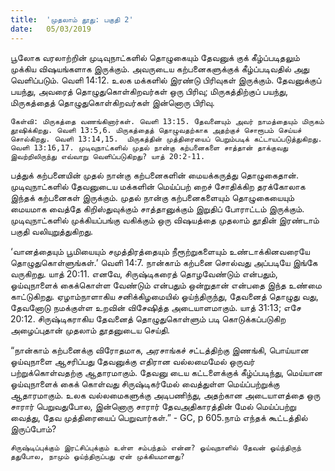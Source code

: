 ```yaml
---
title:  'முதலாம் தூது: பகுதி 2'
date:   05/03/2019
---
```


பூலோக வரலாற்றின் முடிவுநாட்களில் தொழுகையும் தேவனுக் குக் கீழ்ப்படிதலும் முக்கிய விஷயங்களாக இருக்கும். அவருடைய கற்பனைகளுக்குக் கீழ்ப்படிவதில் அது வெளிப்படும். வெளி 14:12.  உலக மக்களில் இரண்டு பிரிவுகள் இருக்கும். தேவனுக்குப் பயந்து, அவரைத் தொழுதுகொள்கிறவர்கள் ஒரு பிரிவு; மிருகத்திற்குப் பயந்து, மிருகத்தைத் தொழுதுகொள்கிறவர்கள் இன்னொரு பிரிவு.

`கேள்வி: மிருகத்தை வணங்கினார்கள். வெளி 13:15. தேவனையும் அவர் நாமத்தையும் மிருகம் தூஷிக்கிறது. வெளி 13:5,6. மிருகத்தைத் தொழுவதற்காக அதற்குச் சொரூபம் செய்யச் சொல்கிறது. வெளி 13:14,15.  மிருகத்தின் முத்திரையைப் பெறும்படிக் கட்டாயப்படுத்துகிறது. வெளி 13:16,17. முடிவுநாட்களில் முதல் நான்கு கற்பனைகளை சாத்தான் தாக்குவது இவற்றிலிருந்து எவ்வாறு வெளிப்படுகிறது? யாத் 20:2-11.`  

பத்துக் கற்பனையின் முதல் நான்கு கற்பனைகளின் மையக்கருத்து தொழுகைதான்.  முடிவுநாட்களில் தேவனுடைய மக்களின் மெய்ப்பற் றைச் சோதிக்கிற தரக்கோலாக இந்தக் கற்பனைகள் இருக்கும்.  முதல் நான்கு கற்பனைகளையும் தொழுகையையும் மையமாக வைத்தே கிறிஸ்துவுக்கும் சாத்தானுக்கும் இறுதிப் போராட்டம் இருக்கும்.  முடிவுநாட்களில் முக்கியப்பங்கு வகிக்கும் ஒரு விஷயத்தை முதலாம் தூதின் இரண்டாம் பகுதி வலியுறுத்துகிறது.

‘வானத்தையும் பூமியையும் சமுத்திரத்தையும் நீரூற்றுகளையும் உண்டாக்கினவரையே தொழுதுகொள்ளுங்கள்.’ வெளி 14:7.  நான்காம் கற்பனை சொல்வது அப்படியே இங்கே வருகிறது. யாத் 20:11.  எனவே, சிருஷ்டிகரைத் தொழவேண்டும் என்பதும், ஓய்வுநாளைக் கைக்கொள்ள வேண்டும் என்பதும் ஒன்றுதான் என்பதை இந்த உண்மை காட்டுகிறது.  ஏழாம்நாளாகிய சனிக்கிழமையில் ஓய்ந்திருந்து, தேவனைத் தொழுது வது, தேவனோடு நமக்குள்ள உறவின் விசேஷித்த அடையாளமாகும். யாத் 31:13; எசே 20:12.  சிருஷ்டிகராகிய தேவனைத் தொழுதுகொள்ளும் படி கொடுக்கப்படுகிற அழைப்புதான் முதலாம் தூதனுடைய செய்தி.

“நான்காம் கற்பனைக்கு விரோதமாக, அரசாங்கச் சட்டத்திற்கு இணங்கி, பொய்யான ஓய்வுநாளை ஆசரிப்பது தேவனுக்கு எதிரான வல்லமைமேல் ஒருவர் பற்றுக்கொள்வதற்கு ஆதாரமாகும். தேவனு டைய கட்டளைக்குக் கீழ்ப்படிந்து, மெய்யான ஓய்வுநாளைக் கைக் கொள்வது சிருஷ்டிகர்மேல் வைத்துள்ள மெய்ப்பற்றுக்கு ஆதாரமாகும். உலக வல்லமைகளுக்கு அடிபணிந்து, அதற்கான அடையாளத்தை ஒரு சாரார் பெறுவதுபோல, இன்னொரு சாரார் தேவஅதிகாரத்தின் மேல் மெய்ப்பற்று வைத்து, தேவ முத்திரையைப் பெறுவார்கள்.” - GC, p 605.நாம் எந்தக் கூட்டத்தில் இருப்போம்?

`சிருஷ்டிப்புக்கும் இரட்சிப்புக்கும் உள்ள சம்பந்தம் என்ன? ஓய்வுநாளில் தேவன் ஓய்ந்திருந் ததுபோல, நாமும் ஓய்ந்திருப்பது ஏன் முக்கியமானது?`
